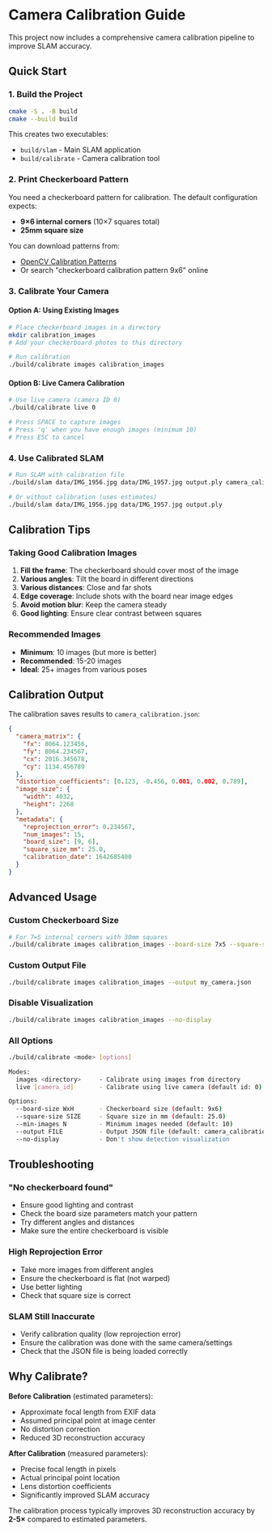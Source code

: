 # Camera Calibration Guide

This project now includes a comprehensive camera calibration pipeline to improve SLAM accuracy.

## Quick Start

### 1. Build the Project
```bash
cmake -S . -B build
cmake --build build
```

This creates two executables:
- `build/slam` - Main SLAM application
- `build/calibrate` - Camera calibration tool

### 2. Print Checkerboard Pattern

You need a checkerboard pattern for calibration. The default configuration expects:
- **9×6 internal corners** (10×7 squares total)
- **25mm square size**

You can download patterns from:
- [OpenCV Calibration Patterns](https://docs.opencv.org/4.x/da/d0d/tutorial_camera_calibration_pattern.html)
- Or search "checkerboard calibration pattern 9x6" online

### 3. Calibrate Your Camera

#### Option A: Using Existing Images
```bash
# Place checkerboard images in a directory
mkdir calibration_images
# Add your checkerboard photos to this directory

# Run calibration
./build/calibrate images calibration_images
```

#### Option B: Live Camera Calibration
```bash
# Use live camera (camera ID 0)
./build/calibrate live 0

# Press SPACE to capture images
# Press 'q' when you have enough images (minimum 10)
# Press ESC to cancel
```

### 4. Use Calibrated SLAM
```bash
# Run SLAM with calibration file
./build/slam data/IMG_1956.jpg data/IMG_1957.jpg output.ply camera_calibration.json

# Or without calibration (uses estimates)
./build/slam data/IMG_1956.jpg data/IMG_1957.jpg output.ply
```

## Calibration Tips

### Taking Good Calibration Images
1. **Fill the frame**: The checkerboard should cover most of the image
2. **Various angles**: Tilt the board in different directions
3. **Various distances**: Close and far shots
4. **Edge coverage**: Include shots with the board near image edges
5. **Avoid motion blur**: Keep the camera steady
6. **Good lighting**: Ensure clear contrast between squares

### Recommended Images
- **Minimum**: 10 images (but more is better)
- **Recommended**: 15-20 images
- **Ideal**: 25+ images from various poses

## Calibration Output

The calibration saves results to `camera_calibration.json`:

```json
{
  "camera_matrix": {
    "fx": 8064.123456,
    "fy": 8064.234567,
    "cx": 2016.345678,
    "cy": 1134.456789
  },
  "distortion_coefficients": [0.123, -0.456, 0.001, 0.002, 0.789],
  "image_size": {
    "width": 4032,
    "height": 2268
  },
  "metadata": {
    "reprojection_error": 0.234567,
    "num_images": 15,
    "board_size": [9, 6],
    "square_size_mm": 25.0,
    "calibration_date": 1642685400
  }
}
```

## Advanced Usage

### Custom Checkerboard Size
```bash
# For 7×5 internal corners with 30mm squares
./build/calibrate images calibration_images --board-size 7x5 --square-size 30
```

### Custom Output File
```bash
./build/calibrate images calibration_images --output my_camera.json
```

### Disable Visualization
```bash
./build/calibrate images calibration_images --no-display
```

### All Options
```bash
./build/calibrate <mode> [options]

Modes:
  images <directory>     - Calibrate using images from directory
  live [camera_id]       - Calibrate using live camera (default id: 0)

Options:
  --board-size WxH       - Checkerboard size (default: 9x6)
  --square-size SIZE     - Square size in mm (default: 25.0)
  --min-images N         - Minimum images needed (default: 10)
  --output FILE          - Output JSON file (default: camera_calibration.json)
  --no-display           - Don't show detection visualization
```

## Troubleshooting

### "No checkerboard found"
- Ensure good lighting and contrast
- Check the board size parameters match your pattern
- Try different angles and distances
- Make sure the entire checkerboard is visible

### High Reprojection Error
- Take more images from different angles
- Ensure the checkerboard is flat (not warped)
- Use better lighting
- Check that square size is correct

### SLAM Still Inaccurate
- Verify calibration quality (low reprojection error)
- Ensure the calibration was done with the same camera/settings
- Check that the JSON file is being loaded correctly

## Why Calibrate?

**Before Calibration** (estimated parameters):
- Approximate focal length from EXIF data
- Assumed principal point at image center
- No distortion correction
- Reduced 3D reconstruction accuracy

**After Calibration** (measured parameters):
- Precise focal length in pixels
- Actual principal point location
- Lens distortion coefficients
- Significantly improved SLAM accuracy

The calibration process typically improves 3D reconstruction accuracy by **2-5×** compared to estimated parameters.
